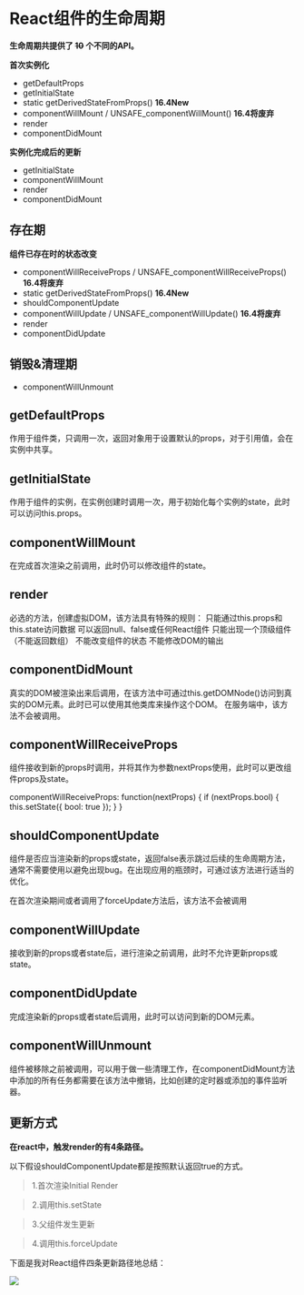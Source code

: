 # React组件的生命周期

**生命周期共提供了 ~~10~~ 个不同的API。**

**首次实例化**

- getDefaultProps 
- getInitialState 
- static getDerivedStateFromProps() **16.4New** 
- componentWillMount / UNSAFE_componentWillMount() **16.4将废弃** 
- render   
- componentDidMount

**实例化完成后的更新**
- getInitialState
- componentWillMount
- render
- componentDidMount

存在期
---
**组件已存在时的状态改变**
- componentWillReceiveProps / UNSAFE_componentWillReceiveProps() **16.4将废弃** 
- static getDerivedStateFromProps() **16.4New** 
- shouldComponentUpdate
- componentWillUpdate / UNSAFE_componentWillUpdate() **16.4将废弃** 
- render
- componentDidUpdate


销毁&清理期
------
- componentWillUnmount


## getDefaultProps
作用于组件类，只调用一次，返回对象用于设置默认的props，对于引用值，会在实例中共享。

## getInitialState
作用于组件的实例，在实例创建时调用一次，用于初始化每个实例的state，此时可以访问this.props。

## componentWillMount
在完成首次渲染之前调用，此时仍可以修改组件的state。

## render

必选的方法，创建虚拟DOM，该方法具有特殊的规则：
只能通过this.props和this.state访问数据
可以返回null、false或任何React组件
只能出现一个顶级组件（不能返回数组）
不能改变组件的状态
不能修改DOM的输出

## componentDidMount

真实的DOM被渲染出来后调用，在该方法中可通过this.getDOMNode()访问到真实的DOM元素。此时已可以使用其他类库来操作这个DOM。
在服务端中，该方法不会被调用。

## componentWillReceiveProps

组件接收到新的props时调用，并将其作为参数nextProps使用，此时可以更改组件props及state。

componentWillReceiveProps: function(nextProps) {
if (nextProps.bool) {
this.setState({
bool: true
});
}
}

## shouldComponentUpdate

组件是否应当渲染新的props或state，返回false表示跳过后续的生命周期方法，通常不需要使用以避免出现bug。在出现应用的瓶颈时，可通过该方法进行适当的优化。

在首次渲染期间或者调用了forceUpdate方法后，该方法不会被调用

## componentWillUpdate

接收到新的props或者state后，进行渲染之前调用，此时不允许更新props或state。

## componentDidUpdate

完成渲染新的props或者state后调用，此时可以访问到新的DOM元素。

## componentWillUnmount

组件被移除之前被调用，可以用于做一些清理工作，在componentDidMount方法中添加的所有任务都需要在该方法中撤销，比如创建的定时器或添加的事件监听器。

## 更新方式

**在react中，触发render的有4条路径。**

以下假设shouldComponentUpdate都是按照默认返回true的方式。

> 1.首次渲染Initial Render

> 2.调用this.setState

> 3.父组件发生更新

> 4.调用this.forceUpdate

下面是我对React组件四条更新路径地总结：

![](https://didiheng.com/Img/react_Update.png)
